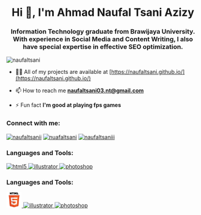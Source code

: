 <h1 align="center">Hi 👋, I'm Ahmad Naufal Tsani Azizy</h1>
<h3 align="center">Information Technology graduate from Brawijaya University. With experience in Social Media and Content Writing, I also have special expertise in effective SEO optimization.</h3>

<p align="left"> <img src="https://komarev.com/ghpvc/?username=naufaltsani&label=Profile%20views&color=b40e0e&style=flat" alt="naufaltsani" /> </p>

- 👨‍💻 All of my projects are available at [https://naufaltsani.github.io/](https://naufaltsani.github.io/)

- 📫 How to reach me **naufaltsani03.nt@gmail.com**

- ⚡ Fun fact **I'm good at playing fps games**

<h3 align="left">Connect with me:</h3>
<p align="left">
<a href="https://twitter.com/naufaltsanii" target="blank"><img align="center" src="https://raw.githubusercontent.com/rahuldkjain/github-profile-readme-generator/master/src/images/icons/Social/twitter.svg" alt="naufaltsanii" height="30" width="40" /></a>
<a href="https://linkedin.com/in/nuafaltsani" target="blank"><img align="center" src="https://raw.githubusercontent.com/rahuldkjain/github-profile-readme-generator/master/src/images/icons/Social/linked-in-alt.svg" alt="nuafaltsani" height="30" width="40" /></a>
<a href="https://instagram.com/naufaltsaniii" target="blank"><img align="center" src="https://raw.githubusercontent.com/rahuldkjain/github-profile-readme-generator/master/src/images/icons/Social/instagram.svg" alt="naufaltsaniii" height="30" width="40" /></a>
</p>

<h3 align="left">Languages and Tools:</h3>
<p align="left"> <a href="https://www.w3.org/html/" target="_blank" rel="noreferrer"> <img src="https://id.wikipedia.org/wiki/HTML#/media/Berkas:HTML5_logo_and_wordmark.svg" alt="html5" width="40" height="40"/> </a> <a href="https://www.adobe.com/in/products/illustrator.html" target="_blank" rel="noreferrer"> <img src="https://en.wikipedia.org/wiki/Adobe_Illustrator#/media/File:Adobe_Illustrator_CC_icon.svg" alt="illustrator" width="40" height="40"/> </a> <a href="https://www.photoshop.com/en" target="_blank" rel="noreferrer"> <img src="https://en.wikipedia.org/wiki/Adobe_Photoshop#/media/File:Adobe_Photoshop_CC_icon.svg" alt="photoshop" width="40" height="40"/> </a> </p>


<h3 align="left">Languages and Tools:</h3>
<p align="left"> <a href="https://www.w3.org/html/" target="_blank" rel="noreferrer"> <img src="https://raw.githubusercontent.com/devicons/devicon/master/icons/html5/html5-original-wordmark.svg" alt="html5" width="40" height="40"/> </a> <a href="https://www.adobe.com/in/products/illustrator.html" target="_blank" rel="noreferrer"> <img src="https://www.vectorlogo.zone/logos/adobe_illustrator/adobe_illustrator-icon.svg" alt="illustrator" width="40" height="40"/> </a> <a href="https://www.photoshop.com/en" target="_blank" rel="noreferrer"> <img src="https://upload.wikimedia.org/wikipedia/commons/thumb/a/af/Adobe_Photoshop_CC_icon.svg/1051px-Adobe_Photoshop_CC_icon.svg.png" alt="photoshop" width="40" height="40"/> </a> </p>
